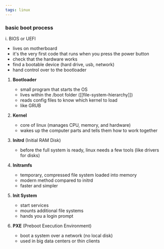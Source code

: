 ```yaml
---
tags: linux
---
```


### basic boot process

i. BIOS or UEFI
- lives on motherboard
- it's the very first code that runs when you press the power button
- check that the hardware works
- find a bootable device (hard drive, usb, network)
- hand control over to the bootloader

1. **Bootloader**
	- small program that starts the OS
	- lives within the /boot folder ([[file-system-hierarchy]])
	- reads config files to know which kernel to load
	- like GRUB

2. **Kernel**
	- core of linux (manages CPU, memory, and hardware)
	- wakes up the computer parts and tells them how to work together

3. **Initrd** (Initial RAM Disk)
	- before the full system is ready, linux needs a few tools (like drivers for disks)

4. **Initramfs**
	- temporary, compressed file system loaded into memory
	- modern method compared to initrd
	- faster and simpler

5. **Init System**
	- start services
	- mounts additional file systems
	- hands you a login prompt

6. **PXE** (Preboot Execution Environment)
	- boot a system over a network (no local disk)
	- used in big data centers or thin clients

